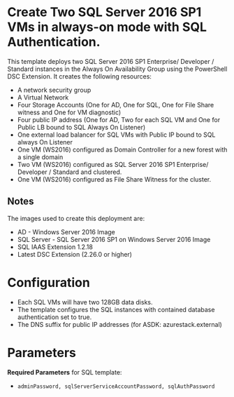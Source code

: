 # Create Two SQL Server 2016 SP1 VMs in always-on mode with SQL Authentication.

This template deploys two SQL Server 2016 SP1 Enterprise/ Developer / Standard instances in the Always On Availability Group using the PowerShell DSC Extension. It creates the following resources:

+	A network security group
+	A Virtual Network
+	Four Storage Accounts (One for AD, One for SQL, One for File Share witness and One for VM diagnostic)
+ 	Four public IP address (One for AD, Two for each SQL VM and One for Public LB bound to SQL Always On Listener)
+	One external load balancer for SQL VMs with Public IP bound to SQL always On Listener
+	One VM (WS2016) configured as Domain Controller for a new forest with a single domain
+	Two VM (WS2016) configured as SQL Server 2016 SP1 Enterprise/ Developer / Standard and clustered.
+	One VM (WS2016) configured as File Share Witness for the cluster.

## Notes

The images used to create this deployment are:

+	AD - Windows Server 2016 Image
+	SQL Server - SQL Server 2016 SP1 on Windows Server 2016 Image
+	SQL IAAS Extension 1.2.18
+	Latest DSC Extension (2.26.0 or higher)

# Configuration

+	Each SQL VMs will have two 128GB data disks.
+	The template configures the SQL instances with contained database authentication set to true.
+	The DNS suffix for public IP addresses (for ASDK: azurestack.external)

# Parameters

**Required Parameters** for SQL template:
* `adminPassword, sqlServerServiceAccountPassword, sqlAuthPassword`